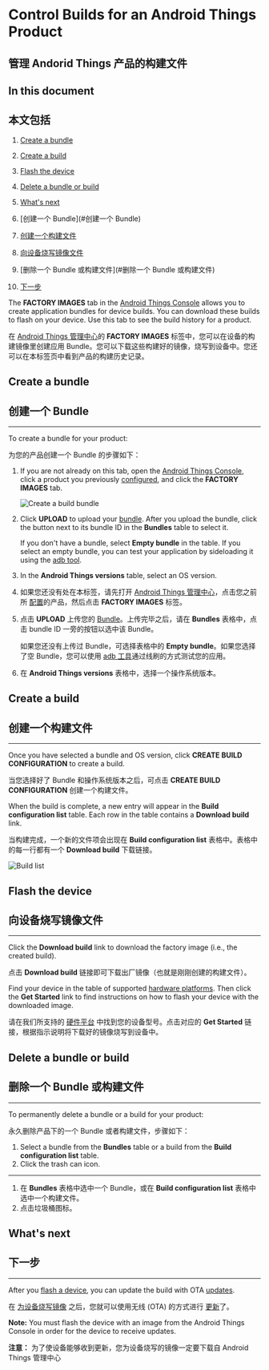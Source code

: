 # Control Builds for an Android Things Product

## 管理 Andorid Things 产品的构建文件

## In this document

## 本文包括

1.  [Create a bundle](#create_a_bundle)
2.  [Create a build](#create_a_build)
3.  [Flash the device](#flash_device)
4.  [Delete a bundle or build](#delete_a_bundle_or_build)
5.  [What's next](#whats-next)


1.  [创建一个 Bundle](#创建一个 Bundle)
2.  [创建一个构建文件](#创建一个构建文件)
3.  [向设备烧写镜像文件](#向设备烧写镜像文件)
4.  [删除一个 Bundle 或构建文件](#删除一个 Bundle 或构建文件)
5.  [下一步](#下一步)

The **FACTORY IMAGES** tab in the [Android Things Console](https://partner.android.com/things/console) allows you to create application bundles for device builds. You can download these builds to flash on your device. Use this tab to see the build history for a product.

在 [Android Things 管理中心](https://partner.android.com/things/console)的 **FACTORY IMAGES** 标签中，您可以在设备的构建镜像里创建应用 Bundle。您可以下载这些构建好的镜像，烧写到设备中。您还可以在本标签页中看到产品的构建历史记录。

## Create a bundle

## 创建一个 Bundle

* * *

To create a bundle for your product:

为您的产品创建一个 Bundle 的步骤如下：

1.  If you are not already on this tab, open the [Android Things Console](https://partner.android.com/things/console), click a product you previously [configured](https://developer.android.google.cn/things/console/configure.html), and click the **FACTORY IMAGES** tab.

    ![Create a build bundle](https://developer.android.google.cn/things/images/console/build.png)

2.  Click **UPLOAD** to upload your [bundle](https://developer.android.google.cn/things/console/app_bundle.html). After you upload the bundle, click the button next to its bundle ID in the **Bundles** table to select it.

    If you don't have a bundle, select **Empty bundle** in the table. If you select an empty bundle, you can test your application by sideloading it using the [adb tool](https://developer.android.google.cn/tools/help/adb.html).

3.  In the **Android Things versions** table, select an OS version.



1. 如果您还没有处在本标签，请先打开 [Android Things 管理中心](https://partner.android.com/things/console)，点击您之前所 [配置](https://developer.android.google.cn/things/console/configure.html)的产品，然后点击 **FACTORY IMAGES** 标签。

2. 点击 **UPLOAD** 上传您的 [Bundle](https://developer.android.google.cn/things/console/app_bundle.html)。上传完毕之后，请在 **Bundles** 表格中，点击 bundle ID 一旁的按钮以选中该 Bundle。

    如果您还没有上传过 Bundle，可选择表格中的 **Empty bundle**。如果您选择了空 Bundle，您可以使用 [adb 工具](https://developer.android.google.cn/tools/help/adb.html)通过线刷的方式测试您的应用。

3. 在 **Android Things versions** 表格中，选择一个操作系统版本。


## Create a build

## 创建一个构建文件

* * *

Once you have selected a bundle and OS version, click **CREATE BUILD CONFIGURATION** to create a build.

当您选择好了 Bundle 和操作系统版本之后，可点击 **CREATE BUILD CONFIGURATION** 创建一个构建文件。

When the build is complete, a new entry will appear in the **Build configuration list** table. Each row in the table contains a **Download build** link.

当构建完成，一个新的文件项会出现在 **Build configuration list** 表格中。表格中的每一行都有一个 **Download build** 下载链接。

![Build list](https://developer.android.google.cn/things/images/console/build_list.png)

## Flash the device

## 向设备烧写镜像文件

* * *

Click the **Download build** link to download the factory image (i.e., the created build).

点击 **Download build** 链接即可下载出厂镜像（也就是刚刚创建的构建文件）。

Find your device in the table of supported [hardware platforms](https://developer.android.google.cn/things/hardware/developer-kits.html). Then click the **Get Started** link to find instructions on how to flash your device with the downloaded image.

请在我们所支持的 [硬件平台](https://developer.android.google.cn/things/hardware/developer-kits.html) 中找到您的设备型号。点击对应的 **Get Started** 链接，根据指示说明将下载好的镜像烧写到设备中。

## Delete a bundle or build

## 删除一个 Bundle 或构建文件

* * *

To permanently delete a bundle or a build for your product:

永久删除产品下的一个 Bundle 或者构建文件，步骤如下：

1.  Select a bundle from the **Bundles** table or a build from the **Build configuration list** table.
2.  Click the trash can icon.

***

1. 在 **Bundles** 表格中选中一个 Bundle，或在 **Build configuration list** 表格中选中一个构建文件。
2. 点击垃圾桶图标。

## What's next

## 下一步

* * *

After you [flash a device](#flash_device), you can update the build with OTA [updates](https://developer.android.google.cn/things/console/update.html).

在 [为设备烧写镜像](#flash_device) 之后，您就可以使用无线 (OTA) 的方式进行 [更新](https://developer.android.google.cn/things/console/update.html)了。


**Note:** You must flash the device with an image from the Android Things Console in order for the device to receive updates.

**注意：** 为了使设备能够收到更新，您为设备烧写的镜像一定要下载自 Android Things 管理中心

